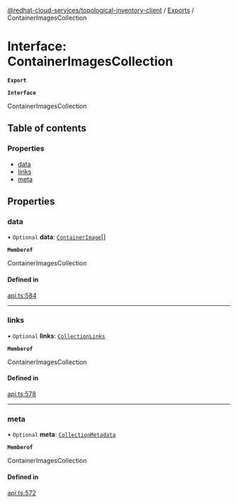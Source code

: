 [@redhat-cloud-services/topological-inventory-client](../README.md) / [Exports](../modules.md) / ContainerImagesCollection

# Interface: ContainerImagesCollection

**`Export`**

**`Interface`**

ContainerImagesCollection

## Table of contents

### Properties

- [data](ContainerImagesCollection.md#data)
- [links](ContainerImagesCollection.md#links)
- [meta](ContainerImagesCollection.md#meta)

## Properties

### data

• `Optional` **data**: [`ContainerImage`](ContainerImage.md)[]

**`Memberof`**

ContainerImagesCollection

#### Defined in

[api.ts:584](https://github.com/RedHatInsights/javascript-clients/blob/master/packages/topological-inventory/api.ts#L584)

___

### links

• `Optional` **links**: [`CollectionLinks`](CollectionLinks.md)

**`Memberof`**

ContainerImagesCollection

#### Defined in

[api.ts:578](https://github.com/RedHatInsights/javascript-clients/blob/master/packages/topological-inventory/api.ts#L578)

___

### meta

• `Optional` **meta**: [`CollectionMetadata`](CollectionMetadata.md)

**`Memberof`**

ContainerImagesCollection

#### Defined in

[api.ts:572](https://github.com/RedHatInsights/javascript-clients/blob/master/packages/topological-inventory/api.ts#L572)
